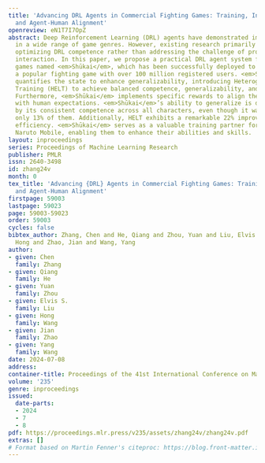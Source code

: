 ```yaml
---
title: 'Advancing DRL Agents in Commercial Fighting Games: Training, Integration,
  and Agent-Human Alignment'
openreview: eN1T7I7OpZ
abstract: Deep Reinforcement Learning (DRL) agents have demonstrated impressive success
  in a wide range of game genres. However, existing research primarily focuses on
  optimizing DRL competence rather than addressing the challenge of prolonged player
  interaction. In this paper, we propose a practical DRL agent system for fighting
  games named <em>Shūkai</em>, which has been successfully deployed to Naruto Mobile,
  a popular fighting game with over 100 million registered users. <em>Shūkai</em>
  quantifies the state to enhance generalizability, introducing Heterogeneous League
  Training (HELT) to achieve balanced competence, generalizability, and training efficiency.
  Furthermore, <em>Shūkai</em> implements specific rewards to align the agent’s behavior
  with human expectations. <em>Shūkai</em>’s ability to generalize is demonstrated
  by its consistent competence across all characters, even though it was trained on
  only 13% of them. Additionally, HELT exhibits a remarkable 22% improvement in sample
  efficiency. <em>Shūkai</em> serves as a valuable training partner for players in
  Naruto Mobile, enabling them to enhance their abilities and skills.
layout: inproceedings
series: Proceedings of Machine Learning Research
publisher: PMLR
issn: 2640-3498
id: zhang24v
month: 0
tex_title: 'Advancing {DRL} Agents in Commercial Fighting Games: Training, Integration,
  and Agent-Human Alignment'
firstpage: 59003
lastpage: 59023
page: 59003-59023
order: 59003
cycles: false
bibtex_author: Zhang, Chen and He, Qiang and Zhou, Yuan and Liu, Elvis S. and Wang,
  Hong and Zhao, Jian and Wang, Yang
author:
- given: Chen
  family: Zhang
- given: Qiang
  family: He
- given: Yuan
  family: Zhou
- given: Elvis S.
  family: Liu
- given: Hong
  family: Wang
- given: Jian
  family: Zhao
- given: Yang
  family: Wang
date: 2024-07-08
address:
container-title: Proceedings of the 41st International Conference on Machine Learning
volume: '235'
genre: inproceedings
issued:
  date-parts:
  - 2024
  - 7
  - 8
pdf: https://proceedings.mlr.press/v235/assets/zhang24v/zhang24v.pdf
extras: []
# Format based on Martin Fenner's citeproc: https://blog.front-matter.io/posts/citeproc-yaml-for-bibliographies/
---
```

